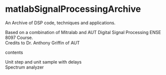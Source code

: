 # matlabSignalProcessingArchive
An Archive of DSP code, techniques and applications.

Based on a combination of Mitralab and AUT Digital Signal Processing ENSE 8097 Course.
<br/>Credits to Dr. Anthony Griffin of AUT

contents

Unit step and unit sample with delays<br/>Spectrum analyzer
